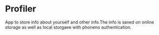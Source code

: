 # Profiler
App to store info about yourself and other info.The info is saved on online storage as well as local storgaee with phoneno authentication.
